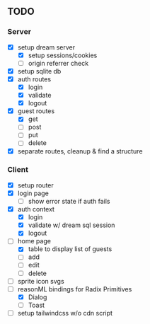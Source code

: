 ## TODO

### Server

- [x] setup dream server
  - [x] setup sessions/cookies
  - [ ] origin referrer check
- [x] setup sqlite db
- [x] auth routes
  - [x] login
  - [x] validate
  - [x] logout
- [x] guest routes
  - [x] get
  - [ ] post
  - [ ] put
  - [ ] delete
- [x] separate routes, cleanup & find a structure

### Client

- [x] setup router
- [x] login page
  - [ ] show error state if auth fails
- [x] auth context
  - [x] login
  - [x] validate w/ dream sql session
  - [x] logout
- [ ] home page
  - [x] table to display list of guests
  - [ ] add
  - [ ] edit
  - [ ] delete
- [ ] sprite icon svgs
- [ ] reasonML bindings for Radix Primitives
  - [x] Dialog
  - [ ] Toast
- [ ] setup tailwindcss w/o cdn script
